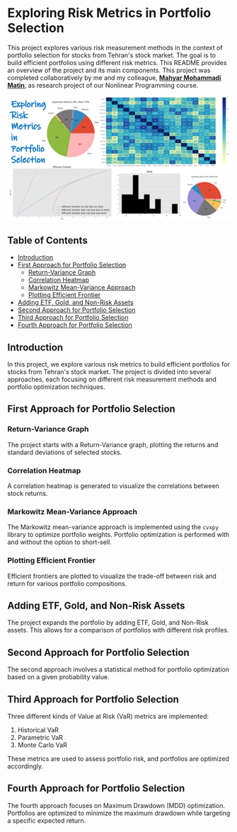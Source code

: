 # Exploring Risk Metrics in Portfolio Selection
This project explores various risk measurement methods in the context of portfolio selection for stocks from Tehran's stock market. The goal is to build efficient portfolios using different risk metrics. This README provides an overview of the project and its main components.
This project was completed collaboratively by me and my colleague, [**Mahyar Mohammadi Matin**]((https://mahyarmohammadi.top/)), as research project of our Nonlinear Programming course.

<img src="pic.png" alt="Image Description" width="800"/>

## Table of Contents
- [Introduction](#introduction)
- [First Approach for Portfolio Selection](#first-approach-for-portfolio-selection)
    - [Return-Variance Graph](#return-variance-graph)
    - [Correlation Heatmap](#correlation-heatmap)
    - [Markowitz Mean-Variance Approach](#markowitz-mean-variance-approach)
    - [Plotting Efficient Frontier](#plotting-efficient-frontier)
- [Adding ETF, Gold, and Non-Risk Assets](#adding-etf-gold-and-non-risk-assets)
- [Second Approach for Portfolio Selection](#second-approach-for-portfolio-selection)
- [Third Approach for Portfolio Selection](#third-approach-for-portfolio-selection)
- [Fourth Approach for Portfolio Selection](#fourth-approach-for-portfolio-selection)

## Introduction

In this project, we explore various risk metrics to build efficient portfolios for stocks from Tehran's stock market. The project is divided into several approaches, each focusing on different risk measurement methods and portfolio optimization techniques.


## First Approach for Portfolio Selection

### Return-Variance Graph

The project starts with a Return-Variance graph, plotting the returns and standard deviations of selected stocks.

### Correlation Heatmap

A correlation heatmap is generated to visualize the correlations between stock returns.

### Markowitz Mean-Variance Approach

The Markowitz mean-variance approach is implemented using the `cvxpy` library to optimize portfolio weights. Portfolio optimization is performed with and without the option to short-sell.

### Plotting Efficient Frontier

Efficient frontiers are plotted to visualize the trade-off between risk and return for various portfolio compositions.

## Adding ETF, Gold, and Non-Risk Assets

The project expands the portfolio by adding ETF, Gold, and Non-Risk assets. This allows for a comparison of portfolios with different risk profiles.

## Second Approach for Portfolio Selection

The second approach involves a statistical method for portfolio optimization based on a given probability value.

## Third Approach for Portfolio Selection

Three different kinds of Value at Risk (VaR) metrics are implemented:

1. Historical VaR
2. Parametric VaR
3. Monte Carlo VaR

These metrics are used to assess portfolio risk, and portfolios are optimized accordingly.

## Fourth Approach for Portfolio Selection

The fourth approach focuses on Maximum Drawdown (MDD) optimization. Portfolios are optimized to minimize the maximum drawdown while targeting a specific expected return.
